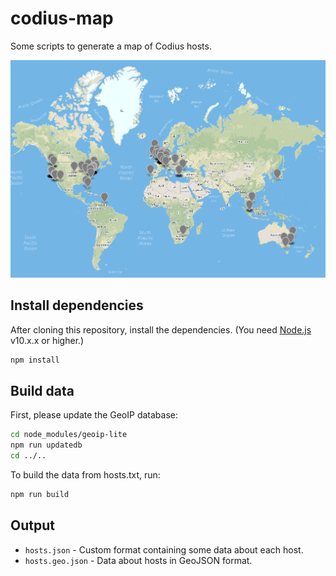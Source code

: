 # codius-map

Some scripts to generate a map of Codius hosts.

![Map of Codius hosts](screenshot.png)

## Install dependencies

After cloning this repository, install the dependencies. (You need [Node.js](https://nodejs.org) v10.x.x or higher.)

```sh
npm install
```

## Build data

First, please update the GeoIP database:

```sh
cd node_modules/geoip-lite
npm run updatedb
cd ../..
```

To build the data from hosts.txt, run:

```sh
npm run build
```

## Output

* `hosts.json` - Custom format containing some data about each host.
* `hosts.geo.json` - Data about hosts in GeoJSON format.
